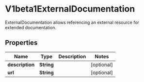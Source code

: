

# V1beta1ExternalDocumentation

ExternalDocumentation allows referencing an external resource for extended documentation.
## Properties

Name | Type | Description | Notes
------------ | ------------- | ------------- | -------------
**description** | **String** |  |  [optional]
**url** | **String** |  |  [optional]




